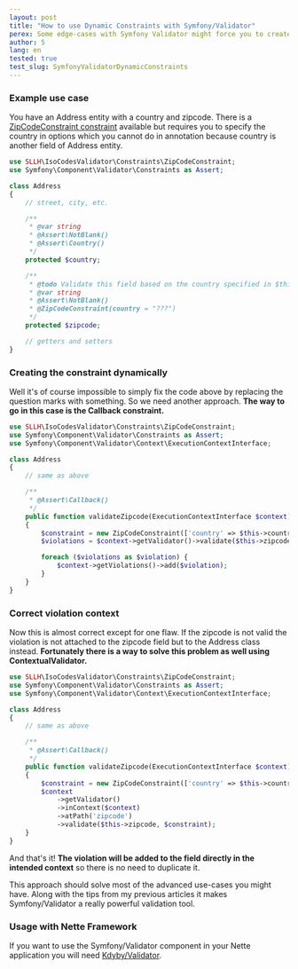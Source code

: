 ```yaml
---
layout: post
title: "How to use Dynamic Constraints with Symfony/Validator"
perex: Some edge-cases with Symfony Validator might force you to create a constraint dynamically during the validation. This article will show you how to do it and how to solve error mapping for such constraints.
author: 5
lang: en
tested: true
test_slug: SymfonyValidatorDynamicConstraints
---
```



### Example use case

You have an Address entity with a country and zipcode. There is a [ZipCodeConstraint constraint](https://github.com/Soullivaneuh/IsoCodesValidator/blob/master/src/Constraints/ZipCode.php) available but requires you to specify the country in options which you cannot do in annotation because country is another field of Address entity.

```php
use SLLH\IsoCodesValidator\Constraints\ZipCodeConstraint;
use Symfony\Component\Validator\Constraints as Assert;

class Address
{
    // street, city, etc.

    /**
     * @var string
     * @Assert\NotBlank()
     * @Assert\Country()
     */
    protected $country;

    /**
     * @todo Validate this field based on the country specified in $this->country.
     * @var string
     * @Assert\NotBlank()
     * @ZipCodeConstraint(country = "???")
     */
    protected $zipcode;

    // getters and setters
}
```


### Creating the constraint dynamically

Well it's of course impossible to simply fix the code above by replacing the question marks with something. So we need another approach. **The way to go in this case is the Callback constraint.**

```php
use SLLH\IsoCodesValidator\Constraints\ZipCodeConstraint;
use Symfony\Component\Validator\Constraints as Assert;
use Symfony\Component\Validator\Context\ExecutionContextInterface;

class Address
{
    // same as above

    /**
     * @Assert\Callback()
     */
    public function validateZipcode(ExecutionContextInterface $context)
    {
        $constraint = new ZipCodeConstraint(['country' => $this->country]);
        $violations = $context->getValidator()->validate($this->zipcode, $constraint);

        foreach ($violations as $violation) {
            $context->getViolations()->add($violation);
        }
    }
}
```


### Correct violation context

Now this is almost correct except for one flaw. If the zipcode is not valid the violation is not attached to the zipcode field but to the Address class instead. **Fortunately there is a way to solve this problem as well using ContextualValidator.**

```php
use SLLH\IsoCodesValidator\Constraints\ZipCodeConstraint;
use Symfony\Component\Validator\Constraints as Assert;
use Symfony\Component\Validator\Context\ExecutionContextInterface;

class Address
{
    // same as above

    /**
     * @Assert\Callback()
     */
    public function validateZipcode(ExecutionContextInterface $context)
    {
        $constraint = new ZipCodeConstraint(['country' => $this->country]);
        $context
            ->getValidator()
            ->inContext($context)
            ->atPath('zipcode')
            ->validate($this->zipcode, $constraint);
    }
}
```

And that's it! **The violation will be added to the field directly in the intended context** so there is no need to duplicate it.

This approach should solve most of the advanced use-cases you might have. Along with the tips from my previous articles it makes Symfony/Validator a really powerful validation tool.


### Usage with Nette Framework

If you want to use the Symfony/Validator component in your Nette application you will need [Kdyby/Validator](https://github.com/Kdyby/Validator).
